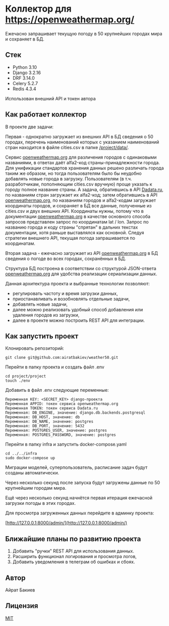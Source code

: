 # Коллектор для https://openweathermap.org/

Ежечасно запрашивает текущую погоду в 50 крупнейших городах мира и сохраняет в БД.  

## Стек

- Python 3.10
- Django 3.2.16
- DRF 3.14.0
- Celery 5.2.7
- Redis 4.3.4

Использован внешний API  и токен автора

## Как работает коллектор
В проекте две задачи:

Первая - однократно загружает из внешних API в БД сведения о 50 городах,
перечень наименований которых с указанием наименований стран
находится в файле cities.csv в папке [/project/data/](./project/data/).

Сервис [openweathermap.org](https://openweathermap.org/) для различения городов
с одинаковыми названиями, в ответах даёт alfa2-код страны-принадлежности города.
Для унификации стандартов хранения данных решено различать города таким же образом, 
но тогда пользователям было бы неудобно добавлять новые города в загрузку.
Пользователям (в т.ч. разработчикам, пополняющим cities.csv вручную)
проще указать к городу полное название страны. А задача, обратившись в API 
[Dadata.ru](https://dadata.ru/api/suggest/country/), по названиям стран
загружает их alfa2-код; затем обратившись в API [openweathermap.org](https://openweathermap.org/),
по названиям городов и alfa2-кодам загружает координаты городов, и сохраняет в БД
все данные, полученные из cities.csv и двух внешних API.
Координаты нужны, потому что в документации [openweathermap.org](https://openweathermap.org/)
в качестве основного способа запросов представлен запрос по координатам lat / lon.
Запрос по названию города и коду страны "спрятан" в дальних текстах документации,
хотя раньше выставлялся как основной. Следуя стратегии внешнего API, текущая погода
запрашивается по координатам.

Вторая задача - ежечасно загружает из API [openweathermap.org](https://openweathermap.org/)
в БД сведения о погоде во всех городах, сохранённых в БД.

Структура БД построена в соответствии со структурой JSON-ответа [openweathermap.org](https://openweathermap.org/)
для удобства реализации сериализации данных.

Данная архитектура проекта и выбранные технологии позволяют:
- регулировать частоту и время загрузки данных,
- приостанавливать и возобновлять отдельные задачи,
- добавлять новые задачи,
- далее можно реализовать удобный способ добавления или удаления городов из загрузки,
- далее в проекте можно построить REST API для интеграции.

## Как запустить проект
Клонировать репозиторий:

```
git clone git@github.com:airatbakiev/weather50.git
```
Перейти в папку проекта и создать файл .env
```
cd project/project
touch ./env
```
Добавить в файл .env следующие переменные:
```
Переменная KEY: <SEСRET_KEY> django-проекта
Переменная APPID: токен сервиса openweathermap.org
Переменная TOKEN: токен сервиса Dadata.ru
Переменная: DB_ENGINE, значение: django.db.backends.postgresql
Переменная: DB_HOST, значение: db
Переменная: DB_NAME, значение: postgres
Переменная: DB_PORT, значение: 5432
Переменная: POSTGRES_USER, значение: postgres
Переменная: POSTGRES_PASSWORD, значение: postgres
```
Перейти в папку infra и запустить docker-compose.yaml
```
cd ../../infra
sudo docker-compose up
```
Миграции моделей, суперпользователь, расписание задач будут созданы автоматически.

Через несколько секунд после запуска будут загружены данные по 50 крупнейшим городам мира.

Ещё через несколько секунд начнётся первая итерация ежечасной загрузки погоды в этих городах.   

Для просмотра загруженных данных перейдите в админку проекта:

[http://127.0.0.1:8000/admin/](http://127.0.0.1:8000/admin/)

## Ближайшие планы по развитию проекта
1. Добавить "ручки" REST API для использования данных.
2. Расширить функционал логирования и просмотра логов,
3. Добавить уведомления в телеграм об ошибках и сбоях.

## Автор

Айрат Бакиев

## Лицензия

[MIT]((./LICENSE))